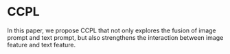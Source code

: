 # CCPL
 In this paper, we propose CCPL that not only explores the fusion of image prompt and text prompt, but also strengthens the interaction between image feature and text feature. 
